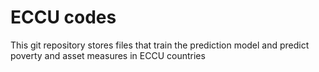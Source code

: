 # ECCU codes

This git repository stores files that train the prediction model and predict poverty and asset measures in ECCU countries
